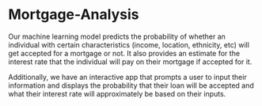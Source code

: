 # Mortgage-Analysis

Our machine learning model predicts the probability of whether an individual with certain characteristics (income, location, ethnicity, etc) will get accepted for a mortgage or not. It also provides an estimate for the interest rate that the individual will pay on their mortgage if accepted for it.


Additionally, we have an interactive app that prompts a user to input their information and displays the probability that their loan will be accepted and what their interest rate will approximately be based on their inputs.
